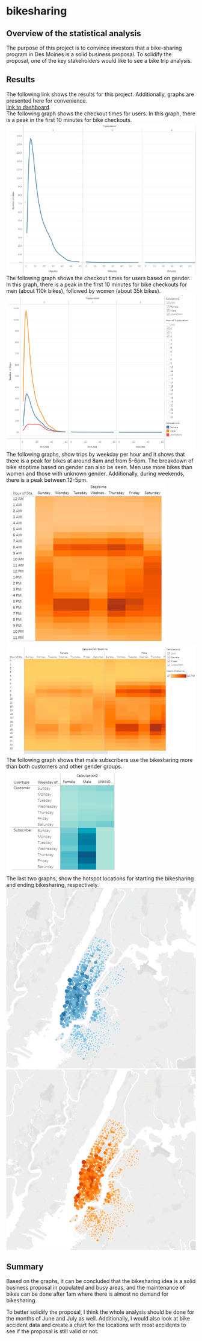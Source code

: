 # bikesharing
## Overview of the statistical analysis
The purpose of this project is to convince investors that a bike-sharing program in Des Moines is a solid business proposal. To solidify the proposal, one of the key stakeholders would like to see a bike trip analysis.
## Results
The following link shows the results for this project. Additionally, graphs are presented here for convenience.  
[link to dashboard](https://public.tableau.com/app/profile/mahtab6487/viz/Bikesharing_16324278188960/Story1?publish=yes)  
The following graph shows the checkout times for users. In this graph, there is a peak in the first 10 minutes for bike checkouts. 
![img1](https://github.com/amirimah/bikesharing/blob/main/checkout_times_for_users.png?raw=true)  
The following graph shows the checkout times for users based on gender. In this graph, there is a peak in the first 10 minutes for bike checkouts for men (about 110k bikes), followed by women (about 35k bikes).     
![img2](https://github.com/amirimah/bikesharing/blob/main/checkout_times_by_gender.png?raw=true)  
The following graphs, show trips by weekday per hour and it shows that there is a peak for bikes at around 8am and from 5-6pm. The breakdown of bike stoptime based on gender can also be seen. Men use more bikes than women and those with unknown gender. Additionally, during weekends, there is a peak between 12-5pm.  
![img3](https://github.com/amirimah/bikesharing/blob/main/Trips_by_weekday_per_hour.png?raw=true)   
![img4](https://github.com/amirimah/bikesharing/blob/main/Trips_by_gender.png?raw=true)  
The following graph shows that male subscribers use the bikesharing more than both customers and other gender groups.  
![img5](https://github.com/amirimah/bikesharing/blob/main/User_trips_by_gender.png?raw=true)   
The last two graphs, show the hotspot locations for starting the bikesharing and ending bikesharing, respectively.  
![img6](https://github.com/amirimah/bikesharing/blob/main/top_starting_locations.png?raw=true) 
![img7](https://github.com/amirimah/bikesharing/blob/main/top_ending_locations.png?raw=true)  
## Summary 
Based on the graphs, it can be concluded that the bikesharing idea is a solid business proposal in populated and busy areas, and the maintenance of bikes can be done after 1am where there is almost no demand for bikesharing.  
  
To better solidify the proposal, I think the whole analysis should be done for the months of June and July as well. Additionally, I would also look at bike accident data and create a chart for the locations with most accidents to see if the proposal is still valid or not.  
